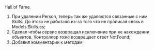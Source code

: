 ﻿Hall of Fame

1. При удалении Person, теперь так же удаляются связанные с ним Skills. До этого не работало из-за того что не прописал связь в Models.Skills.cs;
2. Сделал чтобы сервис возвращал исключение при не нахождении объектов. Контроллер тоже возвращает ответ NotFound;
3. Добавил комментарии к методам